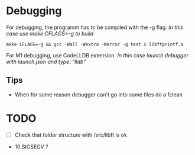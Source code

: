 # Debugging

For debugging, the programm has to be compiled with the -g flag. 
_In this case use make CFLAGS=-g to build_

```make CFLAGS=-g && gcc -Wall -Wextra -Werror -g test.c libftprintf.a ```

For M1 debugging, use CodeLLDB extension. 
_In this case launch debugger with launch.json and type: "lldb"_

## Tips

- When for some reason debugger can't go into some files do a fclean

# TODO

- [ ] Check that folder structure with /src/libft is ok
- 10.SIGSEGV ?